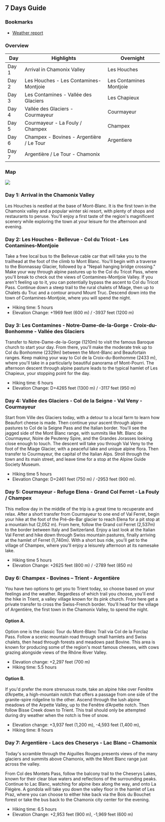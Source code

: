 ## 7 Days Guide

### Bookmarks

* [Weather report](https://www.worldweatheronline.com/chamonix-mont-blanc-weather/rhone-alpes/fr.aspx)

### Overview

| Day |	Highlights | Overnight |
| --- | --- | --- |
| Day 1 | Arrival in Chamonix Valley | Les Houches |
| Day 2 |	Les Houches - Les Contamines-Montjoie |	Les Contamines Montjoie |
| Day 3 | Les Contamines - Vallée des Glaciers |	Les Chapieux |
| Day 4 | Vallée des Glaciers - Courmayeur |	Courmayeur |
| Day 5 | Courmayeur - La Fouly / Champex |	Champex |
| Day 6 | Champex - Bovines - Argentière / Le Tour |	Argentiere |
| Day 7 |	Argentière / Le Tour - Chamonix	  | |

### Map

![](https://cldup.com/RISTLuXqoM.jpeg)

### Day 1: Arrival in the Chamonix Valley

Les Houches is nestled at the base of Mont-Blanc. It is the first town in the Chamonix valley and a popular winter ski resort, with plenty of shops and restaurants to peruse. You'll enjoy a first taste of the region's magnificent scenery while exploring the town at your leisure for the afternoon and evening.

### Day 2: Les Houches - Bellevue - Col du Tricot - Les Contamines-Montjoie

Take a free local bus to the Bellevue cable car that will take you to the trailhead at the foot of the climb to Mont Blanc. You'll begin with a traverse to the Bionnassay Glacier, followed by a "Nepali hanging bridge crossing." Make your way through alpine pastures up to the Col du Tricot Pass, where you'll break to check out the views of Contamines-Montjoie Valley. If you aren't feeling up to it, you can potentially bypass the ascent to Col du Tricot Pass.
Continue down a steep trail to the rural chalets of Miage, then up to Chalets du Truc and a contour around Mount Truc. Descend down into the town of Contamines-Montjoie, where you will spend the night.

* Hiking time: 5 hours
* Elevation Change: +1969 feet (600 m) / -3937 feet (1200 m)

### Day 3: Les Contamines - Notre-Dame-de-la-Gorge - Croix-du-Bonhomme - Vallée des Glaciers

Transfer to Notre-Dame-de-la-Gorge (1210m) to visit the famous Baroque church to start your day. From there, you'll make the moderate trek up to Col du Bonhomme (2329m) between the Mont-Blanc and Beaufortain ranges. Keep making your way to Col de la Croix-du-Bonhomme  (2433 m), where you'll take in a particularly beautiful panorama of Mont-Pourri. The afternoon descent through alpine pasture leads to the typical hamlet of Les Chapieux, your stopping point for the day.

* Hiking time: 6 hours
* Elevation Change: D+4265 feet (1300 m) / -3117 feet (950 m)

### Day 4: Vallée des Glaciers - Col de la Seigne - Val Veny - Courmayeur

Start from Ville des Glaciers today, with a detour to a local farm to learn how Beaufort cheese is made. Then continue your ascent through alpine pastures to Col de la Seigne Pass and the Italian border. You'll see the jagged side of the Mont Blanc range, with summits like Mt. Blanc de Courmayeur, Noire de Peuterey Spire, and the Grandes Jorasses looking close enough to touch. 
The descent will take you through Val Veny to the foot of the Miage Glacier, with a peaceful lake and unique alpine flora. Then transfer to Courmayeur, the capital of the Italian Alps. Stroll through the town and its main street, and leave time for a stop at the Alpine Guide Society Museum.

* Hiking time  5 hours  
* Elevation Change: D+2461 feet (750 m) / -2953 feet (900 m).

### Day 5: Courmayeur - Refuge Elena - Grand Col Ferret - La Fouly / Champex

This mellow day in the middle of the trip is a great time to recuperate and relax. After a short transfer from Courmayeur to one end of Val Ferret, begin your hike at the foot of the Pré-de-Bar glacier to reach Elena for a pit stop at a mountain hut (2,052 m). From here, follow the Grand col Ferret (2,537m) to the border between Italy and Switzerland. Enjoy a last look at the Italian Val Ferret and hike down through Swiss mountain pastures, finally arriving at the hamlet of Ferret (1,740m). With a short bus ride, you'll get to the village of Champex, where you'll enjoy a leisurely afternoon at its namesake lake. 
* Hiking time  5 hours
* Elevation Change: +2625 feet (800 m) / -2789 feet (850 m)

### Day 6: Champex - Bovines – Trient - Argentière

You have two options to get you to Trient today, so choose based on your feelings and the weather.
Regardless of which trail you choose, you'll end the hike in Trient, a valley village known for its pink church. From here get a private transfer to cross the Swiss-French border. You'll head for the village of Argentière, the first town in the Chamonix Valley, to spend the night. 

#### Option A. 

Option one is the classic Tour du Mont-Blanc Trail via Col de la Forclaz Pass. Follow a scenic mountain road through small hamlets and Swiss chalets, then head through forests and meadows past Bovine. This area is known for producing some of the region's most famous cheeses, with cows grazing alongside views of the Rhône River Valley.

* Elevation change: +2,297 feet (700 m)
* Hiking time: 5.5 hours

#### Option B.

If you'd prefer the more strenuous route, take an alpine hike over Fenêtre d’Arpette, a high-mountain notch that offers a passage from one side of the granite-spire ridgeline to the other. Ascend through the lush alpine meadows of the Arpette Valley, up to the Fenêtre d’Arpette notch. Then follow Bisse Creek down to Trient. This trail should only be attempted during dry weather when the notch is free of snow.

* Elevation change: +3,937 feet (1,200 m), -4,593 feet (1,400 m),
* Hiking time: 8 hours

### Day 7: Argentière - Lacs des Cheserys - Lac Blanc – Chamonix

Today's scramble through the Aiguilles Rouges presents views of the many glaciers and summits above Chamonix, with the Mont Blanc range just across the valley.

From Col des Montets Pass, follow the balcony trail to the Cheserys Lakes, known for their clear blue waters and reflections of the surrounding peaks. Continue to Lac Blanc, watching for alpine ibex along the way, and onto La Flégère. A gondola will take you down the valley floor in the hamlet of Les Praz, where you can choose to either hike back via the Bois du Bouchet forest or take the bus back to the Chamonix city center for the evening.

* Hiking time: 6.5 hours
* Elevation Change: +2,953 feet (900 m), -1,969 feet (600 m)

